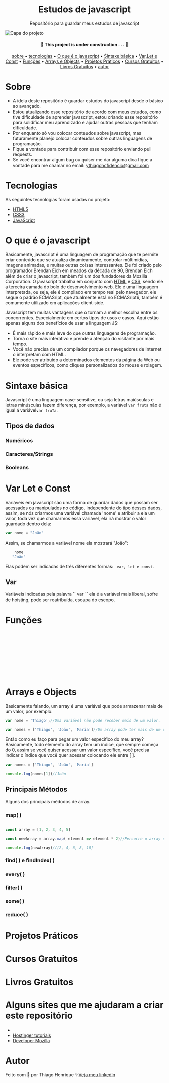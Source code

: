 
<h1 align="center"> Estudos de javascript </h1>

<p align="center"> Repositório para guardar meus estudos de javascript </p>

<img src="https://amplificadigital.com.br/wp-content/uploads/2019/12/amplifica_banner_blog_programaccca7acc83o.webp" alt="Capa do projeto">

<h4 align="center">🚧  This project is under construction . . .  🚧 </h4>

<p align="center">
    <a href="#sobre">sobre</a> •
    <a href="#tecnologias">tecnologias</a> •
    <a href="#O-que-é-o-javascript">O que é o javascript</a> •
    <a href="#Sintaxe-básica">Sintaxe básica</a> •
    <a href="#Var-Let-e-Const">Var,Let e Const</a> •
    <a href="#Funções">Funções</a> •
    <a href="#Arrays-e-Objects">Arrays e Objects</a> •
    <a href="#Projetos-Práticos">Projetos Práticos</a> •
    <a href="#Cursos-Gratuitos">Cursos Gratuitos</a> •
    <a href="#Livros-Gratuitos">Livros Gratuitos</a> •
    <a href="#autor">autor</a> 
</p>

# Sobre

- A ideia deste repositório é guardar estudos do javascript desde o básico ao avançado.
- Estou atualizando esse repositório de acordo com meus estudos, como tive dificuldade de aprender javascript, estou criando esse repositório para solidificar meu aprendizado e ajudar outras pessoas que tenham dificuldade.
- Por enquanto só vou colocar conteudos sobre javascript, mas futuramente planejo colocar conteudos sobre outras linguagens de programação.
- Fique a vontade para contribuir com esse repositório enviando pull requests.
- Se você encontrar algum bug ou quiser me dar alguma dica fique a vontade para me chamar no email: ythiagohcfidencio@gmail.com
 
# Tecnologias

As seguintes tecnologias foram usadas no projeto:

- <a href="https://developer.mozilla.org/pt-BR/docs/Web/HTML">HTML5</a>
- <a href="https://developer.mozilla.org/pt-BR/docs/Web/CSS">CSS3</a>
- <a href="https://developer.mozilla.org/pt-BR/docs/Web/JavaScript">JavaScript</a>

# O que é o javascript

Basicamente, javascript é uma linguagem de programação que te permite criar conteúdo que se atualiza dinamicamente, controlar múltimídias, imagens animadas, e muitas outras coisas interessantes. Ele foi criado pelo programador Brendan Eich em meados da década de 90, Brendan Eich além de criar o javascript, também foi um dos fundadores da Mozilla Corporation. O javascript trabalha em conjunto com <a href="https://developer.mozilla.org/pt-BR/docs/Web/HTML">HTML</a> e <a href="https://developer.mozilla.org/pt-BR/docs/Web/CSS">CSS</a>, sendo ele a terceira camada do bolo de desenvolvimento web. Ele é uma linguagem interpretada, ou seja,
ele é compilado em tempo real pelo navegador, ele segue o padrão ECMASript, que atualmente está no ECMASript6, também é comumente utilizado em aplicações client-side.

Javascript tem muitas vantagens que o tornam a melhor escolha entre os concorrentes. Especialmente em certos tipos de usos e casos. Aqui estão apenas alguns dos benefícios de usar a linguagem JS:

- É mais rápido e mais leve do que outras linguagens de programação.
- Torna o site mais interativo e prende a atenção do visitante por mais tempo.
- Você não precisa de um compilador porque os navegadores de Internet o interpretam com HTML.
- Ele pode ser atribuído a determinados elementos da página da Web ou eventos específicos, como cliques personalizados do mouse e rolagem.
  
# Sintaxe básica

Javascript é uma linguagem case-sensitive, ou seja letras maiúsculas e letras minúsculas fazem diferença, por exemplo, a variável ``` var fruta ``` não é igual á variável```var fruTa```.

<h2>Tipos de dados</h2>

<h3>Numéricos</h3>

<h3>Caracteres/Strings</h3>

<h3>Booleans</h3>

# Var Let e Const

Variáveis em javascript são uma forma de guardar dados que possam ser acessados ou manipulados no código, independente do tipo desses dados, assim, se nós criarmos uma variável chamada 'nome' e atribuir a ela um valor, toda vez que chamarmos essa variável, ela irá mostrar o valor guardado dentro dela:
```javascript
var nome = "João"  
```
Assim, se chamarmos a variável nome ela mostrará "João":
```javascript
    nome 
   "João"  
```
Elas podem ser indicadas de três diferentes formas: `` var, let e const``.
<h2>Var</h2>
Variáveis indicadas pela palavra `` var `` ela é a variável mais liberal, sofre de hoisting, pode ser reatribuída, escapa do escopo.

<!-- <h3>Hoisting</h3>

<h3>Reatribuição</h3>

<h3>Escopo</h3>

<h2>Let</h2>

<h2>Const</h2>
nao pode ser reatribuida -->

# Funções

<br>
<br>
<br>
<br>
<br>
<br>
<br>
<br>

# Arrays e Objects

Basicamente falando, um array é uma variável que pode armazenar mais de um valor, por exemplo:

```js
var nome = 'Thiago';//Uma variável não pode receber mais de um valor.

var nomes = ['Thiago', 'João', 'Maria']//Um array pode ter mais de um valor guardado dentro dele.

```

Então como eu faço para pegar um valor específico do meu array? Basicamente, todo elemento do array tem um índice, que sempre começa do 0, assim se você quiser acessar um valor específico, você precisa indicar o índice que você quer acessar colocando ele entre [ ].

```js
var nomes = ['Thiago', 'João', 'Maria']

console.log(nomes[1])//João

```

<h2>Principais Métodos</h2>

Alguns dos principais médodos de array.

<h3>map( )</h3>

```js

const array = [1, 2, 3, 4, 5]

const newArray = array.map( element => element * 2)//Percorre o array e faz a operação para cada item.

console.log(newArray)//[2, 4, 6, 8, 10]
```

<h3>find( ) e findIndex( )</h3>

<h3>every( )</h3>

<h3>filter( )</h3>

<h3>some( )</h3>

<h3>reduce( )</h3>

# Projetos Práticos

# Cursos Gratuitos

# Livros Gratuitos

# Alguns sites que me ajudaram a criar este repositório

   - <a href=""></a>
   - <a href="https://www.hostinger.com.br/tutoriais/o-que-e-javascript">Hostinger tutoriais</a>
   - <a href="https://developer.mozilla.org/en-US/docs/Web/JavaScript">Developer Mozilla</a>
    
    
# Autor

Feito com 💜 por Thiago Henrique ✨<a href="https://www.linkedin.com/in/thiago-fid%C3%AAncio-a24578224/">Veja meu linkedin</a>
